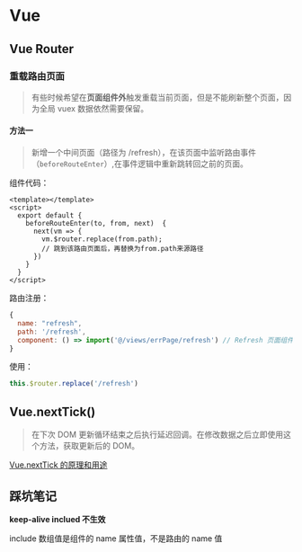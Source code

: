 # Vue

## Vue Router

### 重载路由页面

> 有些时候希望在**页面组件外**触发重载当前页面，但是不能刷新整个页面，因为全局 vuex 数据依然需要保留。

#### 方法一

> 新增一个中间页面（路径为 /refresh），在该页面中监听路由事件（`beforeRouteEnter`）,在事件逻辑中重新跳转回之前的页面。

组件代码：

```vue
<template></template>
<script>
  export default {
    beforeRouteEnter(to, from, next)  {
      next(vm => {
        vm.$router.replace(from.path);
        // 跳到该路由页面后，再替换为from.path来源路径
      })
    }
  }
</script>
```

路由注册：

```js
{
  name: "refresh",
  path: '/refresh',
  component: () => import('@/views/errPage/refresh') // Refresh 页面组件路径
}

```

使用：

```js
this.$router.replace('/refresh')
```

## Vue.nextTick()

> 在下次 DOM 更新循环结束之后执行延迟回调。在修改数据之后立即使用这个方法，获取更新后的 DOM。

[Vue.nextTick 的原理和用途](https://segmentfault.com/a/1190000012861862)

## 踩坑笔记

**keep-alive inclued 不生效**

include 数组值是组件的 name 属性值，不是路由的 name 值

